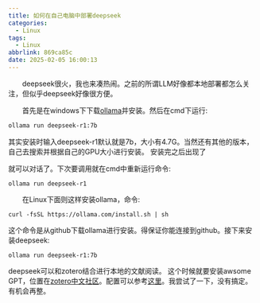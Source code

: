 ```yaml
---
title: 如何在自己电脑中部署deepseek
categories:
  - Linux
tags:
  - Linux
abbrlink: 869ca85c
date: 2025-02-05 16:00:13
---
```

&emsp;&emsp;deepseek很火，我也来凑热闹。之前的所谓LLM好像都本地部署都怎么关注，但似乎deepseek好像很方便。
<!--less-->
&emsp;&emsp;首先是在windows下下载[ollama](https://ollama.com/download)并安装。然后在cmd下运行:
```bash
ollama run deepseek-r1:7b
```
其实安装时输入deepseek-r1默认就是7b，大小有4.7G。当然还有其他的版本，自己去搜索并根据自己的GPU大小进行安装。
安装完之后出现了

>>>

就可以对话了。下次要调用就在cmd中重新运行命令:
```
ollama run deepseek-r1
```

&emsp;&emsp;在Linux下面则这样安装ollama，命令:
```
curl -fsSL https://ollama.com/install.sh | sh
```
这个命令是从github下载ollama进行安装。得保证你能连接到github。接下来安装deepseek:
```
ollama run deepseek-r1:7b
```
deepseek可以和zotero结合进行本地的文献阅读。
这个时候就要安装awsome GPT，位置在[zotero中文社区](https://zotero-chinese.com/plugins/)。配置可以参考[这里](https://zhuanlan.zhihu.com/p/20850142386)。我尝试了一下，没有搞定。有机会再整。
